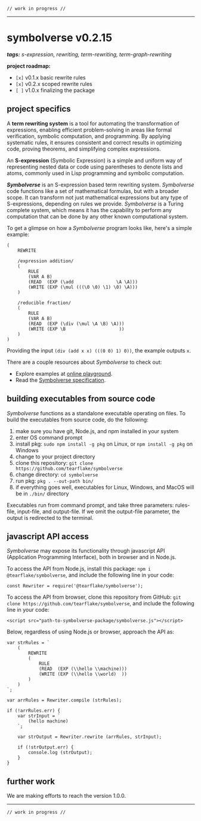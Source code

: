 ```
// work in progress //
```
---

# symbolverse v0.2.15

_**tags:** s-expression, rewriting, term-rewriting, term-graph-rewriting_

**project roadmap:**

- `[x]` v0.1.x basic rewrite rules
- `[x]` v0.2.x scoped rewrite rules
- `[ ]` v1.0.x finalizing the package

## project specifics

A **term rewriting system** is a tool for automating the transformation of expressions, enabling efficient problem-solving in areas like formal verification, symbolic computation, and programming. By applying systematic rules, it ensures consistent and correct results in optimizing code, proving theorems, and simplifying complex expressions.

An **S-expression** (Symbolic Expression) is a simple and uniform way of representing nested data or code using parentheses to denote lists and atoms, commonly used in Lisp programming and symbolic computation.

_**Symbolverse**_ is an S-expression based term rewriting system. *Symbolverse* code functions like a set of mathematical formulas, but with a broader scope. It can transform not just mathematical expressions but any type of S-expressions, depending on rules we provide. *Symbolverse* is a Turing complete system, which means it has the capability to perform any computation that can be done by any other known computational system.

To get a glimpse on how a *Symbolverse* program looks like, here's a simple example:

```
(
    REWRITE
    
    /expression addition/
    (
        RULE
        (VAR A B)
        (READ  (EXP (\add                \A \A)))
        (WRITE (EXP (\mul (((\0 \0) \1) \0) \A)))
    )
    
    /reducible fraction/
    (
        RULE
        (VAR A B)
        (READ  (EXP (\div (\mul \A \B) \A)))
        (WRITE (EXP \B                    ))
    )
)
```

Providing the input `(div (add x x) (((0 0) 1) 0))`, the example outputs `x`.

There are a couple resources about *Symbolverse* to check out:

- Explore examples at [online playground](https://tearflake.github.io/symbolverse/playground/).
- Read the [Symbolverse specification](https://tearflake.github.io/symbolverse/docs/symbolverse).

## building executables from source code

*Symbolverse* functions as a standalone executable operating on files. To build the executables from source code, do the following:

1. make sure you have git, Node.js, and npm installed in your system
2. enter OS command prompt
3. install pkg: `sudo npm install -g pkg` on Linux, or `npm install -g pkg` on Windows
4. change to your project directory
5. clone this repository: `git clone https://github.com/tearflake/symbolverse`
6. change directory: `cd symbolverse`
7. run pkg: `pkg . --out-path bin/`
8. if everything goes well, executables for Linux, Windows, and MacOS will be in `./bin/` directory

Executables run from command prompt, and take three parameters: rules-file, input-file, and output-file. If we omit the output-file parameter, the output is redirected to the terminal.

## javascript API access

*Symbolverse* may expose its functionality through javascript API (Application Programming Interface), both in browser and in Node.js.

To access the API from Node.js, install this package: `npm i @tearflake/symbolverse`, and include the following line in your code:

```
const Rewriter = require('@tearflake/symbolverse');
```

To access the API from browser, clone this repository from GitHub: `git clone https://github.com/tearflake/symbolverse`, and include the following line in your code:

```
<script src="path-to-symbolverse-package/symbolverse.js"></script>
```

Below, regardless of using Node.js or browser, approach the API as:

```
var strRules = `
    (
        REWRITE
        (
            RULE 
            (READ  (EXP (\\hello \\machine)))
            (WRITE (EXP (\\hello \\world)  ))
        )
    )
`;

var arrRules = Rewriter.compile (strRules);

if (!arrRules.err) {
    var strInput = `
        (hello machine)
    `;

    var strOutput = Rewriter.rewrite (arrRules, strInput);

    if (!strOutput.err) {
        console.log (strOutput);
    }
}
```

## further work

We are making efforts to reach the version 1.0.0.

---

```
// work in progress //
```

